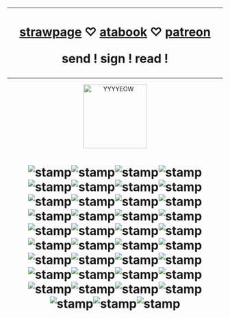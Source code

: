 
***
<h1 align="center">   
  
 [strawpage](https://danvs.straw.page/) ♡ [atabook](https://confetkitti.atabook.org/) ♡ [patreon](https://www.patreon.com/vampenguin/about)
 
send ! sign ! read !
</h1>

***
<p align="center">
<img width="149" alt="YYYYEOW" src="https://github.com/vampenguin/vampenguin/assets/102457014/a986255f-b2c0-4f2f-b826-1ec3c3ce4f06">
  
</p>
<h1 align="center">   
  
![stamp](https://github.com/user-attachments/assets/f0b77b0b-5c71-4b3a-b4e8-e8b4dd84fd72)![stamp](https://github.com/user-attachments/assets/0c511c19-b6c7-4468-babe-c96a4bf79193)![stamp](https://github.com/user-attachments/assets/53ce7ab5-2f25-48ac-a128-c6b836b9e2b2)![stamp](https://github.com/user-attachments/assets/06be52fb-b45d-4396-8592-08459933aae7)![stamp](https://github.com/user-attachments/assets/af49ac43-cbd0-46ed-855f-8f2000d0d016)![stamp](https://github.com/user-attachments/assets/e7845172-4cd2-4f61-b426-cd8244fa63f2)![stamp](https://github.com/user-attachments/assets/72e94516-ac42-4474-9726-bb4697afb739)![stamp](https://github.com/user-attachments/assets/afadaec8-cc24-4dad-9a6b-3b78c04b6908)![stamp](https://github.com/user-attachments/assets/bdd17ac5-5e84-463e-a066-ce6edd9859e4)![stamp](https://github.com/user-attachments/assets/1dd0ddac-51d0-44ae-af2a-82d4ab22e886)![stamp](https://github.com/user-attachments/assets/c068e9ff-e8bd-41b9-9c62-22b6a18b152d)![stamp](https://github.com/user-attachments/assets/f1d0562c-b97c-418a-930d-6a94c61f116b)
![stamp](https://github.com/user-attachments/assets/ca8ccfc0-de21-4933-99de-81ac2855e860)![stamp](https://github.com/user-attachments/assets/1ca2f61b-0b1b-4c18-8cbf-0e70dc4e1e9a)![stamp](https://github.com/user-attachments/assets/14cba426-5f1f-4350-9495-c98f1c516150)![stamp](https://github.com/user-attachments/assets/02399677-8ddd-411f-b273-2459d27a6533)![stamp](https://github.com/user-attachments/assets/bc50aa61-e129-425b-be39-59a8f552baae)![stamp](https://github.com/user-attachments/assets/1cb82c1d-a212-4353-a481-289b6c16da2c)![stamp](https://github.com/user-attachments/assets/6205a0bc-913d-47ce-871c-583645b1c580)![stamp](https://github.com/user-attachments/assets/520e4599-9b8b-4ea7-a7ff-7ae389b12832)![stamp](https://github.com/user-attachments/assets/19c0529c-15e5-4fdd-a5c9-d6f6e155d823)![stamp](https://github.com/user-attachments/assets/50545d32-7d4f-48e8-bb10-53b12731fc1a)![stamp](https://github.com/user-attachments/assets/8c23c734-1338-4b36-804c-9004d1b3204b)![stamp](https://github.com/user-attachments/assets/8a73a7e6-8072-49d4-b374-0d3509a116de)![stamp](https://github.com/user-attachments/assets/9e90021f-d3b1-4885-8007-a2a910d55afd)![stamp](https://github.com/user-attachments/assets/b3d4ab82-34be-4d8d-b061-b9f8e1d478b0)![stamp](https://github.com/user-attachments/assets/df43bf9f-c64b-4405-905d-bc4dc07e3944)![stamp](https://github.com/user-attachments/assets/0aff3e70-f353-40d9-ad0f-66f6baae9b78)![stamp](https://github.com/user-attachments/assets/fb3e9717-ce54-4dbb-ac78-fed1cea14a9e)![stamp](https://github.com/user-attachments/assets/da30b708-2f18-420c-a64c-53d137d30e87)![stamp](https://github.com/user-attachments/assets/b196d015-8b5d-46a0-a207-f1a9464afb52)![stamp](https://github.com/user-attachments/assets/3d1b4880-8b9b-47ce-aebf-e565159c318a)![stamp](https://github.com/user-attachments/assets/c280aa98-178d-4eba-8d63-a5e14f252ff9)![stamp](https://github.com/user-attachments/assets/bd2d335c-f03f-4c82-8948-ffc8167da3c8)![stamp](https://github.com/user-attachments/assets/eedc9883-cda5-4c26-bb02-ef28e26cac5c)![stamp](https://github.com/user-attachments/assets/73a10a8b-d5e5-4916-a1ff-6cdadad5e997)![stamp](https://github.com/user-attachments/assets/3b531fe8-e2fa-4d64-b35b-054a1d80afbd)![stamp](https://github.com/user-attachments/assets/4a9b409c-a701-49c6-b969-9423d41706d5)![stamp](https://github.com/user-attachments/assets/fad9cd32-c916-4e97-803f-c83a174c9aab)






</h1>

<!--
**vampenguin/vampenguin** is a ✨ _special_ ✨ repository because its `README.md` (this file) appears on your GitHub profile.

Here are some ideas to get you started:

- 🔭 I’m currently working on ...
- 🌱 I’m currently learning ...
- 👯 I’m looking to collaborate on ...
- 🤔 I’m looking for help with ...
- 💬 Ask me about ...
- 📫 How to reach me: ...
- 😄 Pronouns: ...
- ⚡ Fun fact: ...
-->
